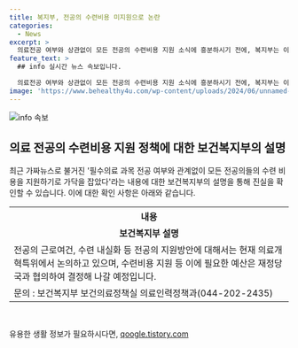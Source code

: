 ```yaml
---
title: 복지부, 전공의 수련비용 미지원으로 논란
categories:
  - News
excerpt: >
  의료전공 여부와 상관없이 모든 전공의 수련비용 지원 소식에 흥분하시기 전에, 복지부는 이를 사실과 다르다고 밝혔습니다. 의료개혁특위에서 관련 지원방안 논의 중이며, 예산은 협의 후 결정될 예정입니다. 더 많은 정보를 원하시면 보건복지부로 문의해주세요. (0442022435) [자료출처=정책브리핑 www.korea.kr]
feature_text: >
  ## info 실시간 뉴스 속보입니다.

  의료전공 여부와 상관없이 모든 전공의 수련비용 지원 소식에 흥분하시기 전에, 복지부는 이를 사실과 다르다고 밝혔습니다. 의료개혁특위에서 관련 지원방안 논의 중이며, 예산은 협의 후 결정될 예정입니다. 더 많은 정보를 원하시면 보건복지부로 문의해주세요. (0442022435) [자료출처=정책브리핑 www.korea.kr]
image: 'https://www.behealthy4u.com/wp-content/uploads/2024/06/unnamed-file.png'
---
```


<p><img src="https://www.behealthy4u.com/wp-content/uploads/2024/06/unnamed-file.png" alt="info 속보" /></p>

<h2 data-ke-size="size26">의료 전공의 수련비용 지원 정책에 대한 보건복지부의 설명</h2>

<p data-ke-size="size16">최근 가짜뉴스로 불거진 '필수의료 과목 전공 여부와 관계없이 모든 전공의들의 수련 비용을 지원하기로 가닥을 잡았다'라는 내용에 대한 보건복지부의 설명을 통해 진실을 확인할 수 있습니다. 이에 대한 확인 사항은 아래와 같습니다.</p>

<table>
    <tr>
        <th>내용</th>
    </tr>
    <tr>
        <td style="text-align: center; height: 17px;"><b>보건복지부 설명</b></td>
    </tr>
    <tr>
        <td>전공의 근로여건, 수련 내실화 등 전공의 지원방안에 대해서는 현재 의료개혁특위에서 논의하고 있으며, 수련비용 지원 등 이에 필요한 예산은 재정당국과 협의하여 결정해 나갈 예정입니다.</td>
    </tr>
    <tr>
        <td>문의 : 보건복지부 보건의료정책실 의료인력정책과(044-202-2435)</td>
    </tr>
</table>

<p data-ke-size="size16">&nbsp;</p>
유용한 생활 정보가 필요하시다면, <a href="https://qoogle.tistory.com" rel="dofollow">qoogle.tistory.com</a>


